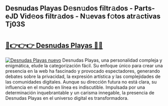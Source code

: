 ## Desnudas Playas D𝚎sn𝚞dos filtr𝚊dos - Parts-eJD Vid𝚎os filtr𝚊dos - N𝚞evas f𝚘tos atr𝚊ctivas Tj03S

# <h2><a href="http://mb4cyg.tromn.icu/?c=Desnudas+Playas">🔗👉👉👉 Desnudas Playas 🔗🔗</a></h2>

[![Desnudas Playas nuevo](https://i.imgur.com/pEAQMta.gif)](http://mb4cyg.tromn.icu/?c=Desnudas+Playas)
Desnudas Playas, una personalidad compleja y enigmática, elude la categorización fácil. Su enfoque único para crear una presencia en la web ha fascinado y provocado espectadores, generando debates sobre la privacidad, la expresión artística y las complejidades de las comunidades digitales. Aunque su dirección futura no está clara, su influencia en el mundo en línea es indiscutible. Impulsada por una determinación inquebrantable y un carisma innegable, la presencia de Desnudas Playas en el universo digital es transformadora.
